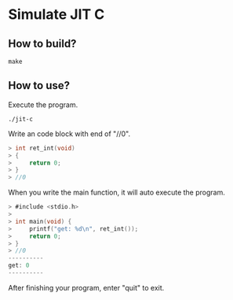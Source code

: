 # Simulate JIT C

## How to build?

```
make
```

## How to use?

Execute the program.

```
./jit-c
```

Write an code block with end of "//0".

```c
> int ret_int(void)
> {
>     return 0;
> }
> //0
```

When you write the main function, it will auto execute the program.

```c
> #include <stdio.h>
>
> int main(void) {
>     printf("get: %d\n", ret_int());
>     return 0;
> }
> //0
----------
get: 0
----------
```

After finishing your program, enter "quit" to exit.

